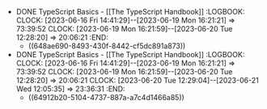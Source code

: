 - DONE TypeScript Basics - [[The TypeScript Handbook]]
  :LOGBOOK:
  CLOCK: [2023-06-16 Fri 14:41:29]--[2023-06-19 Mon 16:21:21] =>  73:39:52
  CLOCK: [2023-06-19 Mon 16:21:59]--[2023-06-20 Tue 12:28:20] =>  20:06:21
  :END:
	- ((648ae690-8493-430f-8442-cf5dc891a873))
- DONE TypeScript Basics - [[The TypeScript Handbook]]
  :LOGBOOK:
  CLOCK: [2023-06-16 Fri 14:41:29]--[2023-06-19 Mon 16:21:21] =>  73:39:52
  CLOCK: [2023-06-19 Mon 16:21:59]--[2023-06-20 Tue 12:28:20] =>  20:06:21
  CLOCK: [2023-06-20 Tue 12:29:04]--[2023-06-21 Wed 12:05:35] =>  23:36:31
  :END:
	- ((64912b20-5104-4737-887a-a7c4d1466a85))